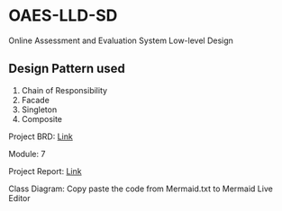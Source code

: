# OAES-LLD-SD
Online Assessment and Evaluation System Low-level Design

## Design Pattern used

1. Chain of Responsibility
2. Facade
3. Singleton
4. Composite

Project BRD: [Link](./OAES_BRD.pdf)

Module: 7

Project Report: [Link](./report.pdf)

Class Diagram: Copy paste the code from Mermaid.txt to Mermaid Live Editor

